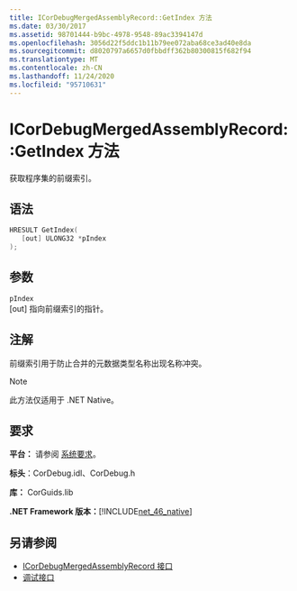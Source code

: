```yaml
---
title: ICorDebugMergedAssemblyRecord::GetIndex 方法
ms.date: 03/30/2017
ms.assetid: 98701444-b9bc-4978-9548-89ac3394147d
ms.openlocfilehash: 3056d22f5ddc1b11b79ee072aba68ce3ad40e8da
ms.sourcegitcommit: d8020797a6657d0fbbdff362b80300815f682f94
ms.translationtype: MT
ms.contentlocale: zh-CN
ms.lasthandoff: 11/24/2020
ms.locfileid: "95710631"
---
```

# <a name="icordebugmergedassemblyrecordgetindex-method"></a>ICorDebugMergedAssemblyRecord::GetIndex 方法

获取程序集的前缀索引。  
  
## <a name="syntax"></a>语法  
  
```cpp  
HRESULT GetIndex(  
   [out] ULONG32 *pIndex  
);  
```  
  
## <a name="parameters"></a>参数  

 `pIndex`  
 [out] 指向前缀索引的指针。  
  
## <a name="remarks"></a>注解  

 前缀索引用于防止合并的元数据类型名称出现名称冲突。  
  
> [!NOTE]
> 此方法仅适用于 .NET Native。  
  
## <a name="requirements"></a>要求  

 **平台：** 请参阅 [系统要求](../../get-started/system-requirements.md)。  
  
 **标头**：CorDebug.idl、CorDebug.h  
  
 **库：** CorGuids.lib  
  
 **.NET Framework 版本：**[!INCLUDE[net_46_native](../../../../includes/net-46-native-md.md)]  
  
## <a name="see-also"></a>另请参阅

- [ICorDebugMergedAssemblyRecord 接口](icordebugmergedassemblyrecord-interface.md)
- [调试接口](debugging-interfaces.md)
